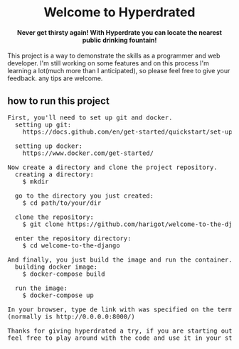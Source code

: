 <div align="center">
  <h1> Welcome to Hyperdrated  </h1>
  <h4> Never get thirsty again! With Hyperdrate you can locate the nearest public drinking fountain! </h4>
</div>

This project is a way to demonstrate the skills as a programmer and web developer. I'm still working on some features and on this process I'm learning a lot(much more than I anticipated), so please feel free to give your feedback. any tips are welcome.
##
## how to run this project
<pre>
First, you'll need to set up git and docker.
  setting up git:
    https://docs.github.com/en/get-started/quickstart/set-up-git
    
  setting up docker:
    https://www.docker.com/get-started/

Now create a directory and clone the project repository.
  creating a directory:
    $ mkdir <dir_name>

  go to the directory you just created:
    $ cd path/to/your/dir
  
  clone the repository:
    $ git clone https://github.com/harigot/welcome-to-the-django.git
   
  enter the repository directory:
    $ cd welcome-to-the-django

And finally, you just build the image and run the container.
  building docker image:
    $ docker-compose build
    
  run the image:
    $ docker-compose up

In your browser, type de link with was specified on the terminal.
(normally is http://0.0.0.0:8000/)

Thanks for giving hyperdrated a try, if you are starting out as a web developer
feel free to play around with the code and use it in your studies.
</pre>
